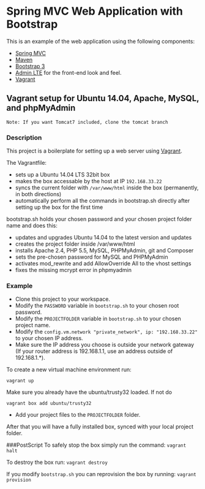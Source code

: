 # Spring MVC Web Application with Bootstrap
This is an example of the web application using the following components:
* [Spring MVC](http://docs.spring.io/spring/docs/current/spring-framework-reference/html/mvc.html)
* [Maven](http://maven.apache.org/)
* [Bootstrap 3](http://getbootstrap.com/)
* [Admin LTE](https://almsaeedstudio.com/preview) for the front-end look and feel.
* [Vagrant](http://www.vagrantup.com)

## Vagrant setup for Ubuntu 14.04, Apache, MySQL, and phpMyAdmin

```
Note: If you want Tomcat7 included, clone the tomcat branch
```

### Description
This project is a boilerplate for setting up a web server using [Vagrant](http://www.vagrantup.com). 

The Vagrantfile:
* sets up a Ubuntu 14.04 LTS 32bit box
* makes the box accessable by the host at IP ```192.168.33.22```
* syncs the current folder with ```/var/www/html``` inside the box (permanently, in both directions)
* automatically perform all the commands in bootstrap.sh directly after setting up the box for the first time

bootstrap.sh holds your chosen password and your chosen project folder name and does this:

* updates and upgrades Ubuntu 14.04 to the latest version and updates
* creates the project folder inside /var/www/html
* installs Apache 2.4, PHP 5.5, MySQL, PHPMyAdmin, git and Composer
* sets the pre-chosen password for MySQL and PHPMyAdmin
* activates mod_rewrite and add AllowOverride All to the vhost settings
* fixes the missing mcrypt error in phpmyadmin

### Example
* Clone this project to your workspace. 
* Modify the ```PASSWORD``` variable in ```bootstrap.sh``` to your chosen root password. 
* Modify the ```PROJECTFOLDER``` variable in ```bootstrap.sh``` to your chosen project name. 
* Modify the ```config.vm.network "private_network", ip: "192.168.33.22"``` to your chosen IP address.
* Make sure the IP address you choose is outside your network gateway (If your router address is 192.168.1.1, use an address outside of 192.168.1.*).

To create a new virtual machine environment run:
```
vagrant up
```

Make sure you already have the ubuntu/trusty32 loaded.  If not do
```
vagrant box add ubuntu/trusty32
```
* Add your project files to the ```PROJECTFOLDER``` folder.

After that you will have a fully installed box, synced with your local project folder.

###PostScript
To safely stop the box simply run the command:
```vagrant halt```

To destroy the box run:
```vagrant destroy```

If you modify ```bootstrap.sh``` you can reprovision the box by running:
```vagrant provision```

